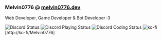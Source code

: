 ### Melvin0776 @ [melvin0776.dev](https://melvin0776.dev)
Web Developer, Game Developer & Bot Developer :3

![Discord Status](https://dev.discordprofiles.me/badge/status/884775862250123305)
![Discord Playing Status](https://dev.discordprofiles.me/badge/playing/884775862250123305)
![Discord Coding Status](https://dev.discordprofiles.me/badge/vscode/884775862250123305)
![ko-fi](https://img.shields.io/badge/support-me-FF5E5B?logo=ko-fi)[http://ko-fi/Melvin0776]
